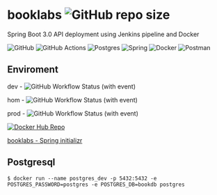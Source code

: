 # booklabs ![GitHub repo size](https://img.shields.io/github/repo-size/jairosousa/booklabs)

Spring Boot 3.0 API deployment using Jenkins pipeline and Docker

![GitHub](https://img.shields.io/badge/github-%23121011.svg?style=for-the-badge&logo=github&logoColor=white)
![GitHub Actions](https://img.shields.io/badge/github%20actions-%232671E5.svg?style=for-the-badge&logo=githubactions&logoColor=white)
![Postgres](https://img.shields.io/badge/postgres-%23316192.svg?style=for-the-badge&logo=postgresql&logoColor=white)
![Spring](https://img.shields.io/badge/spring-%236DB33F.svg?style=for-the-badge&logo=spring&logoColor=white)
![Docker](https://img.shields.io/badge/docker-%230db7ed.svg?style=for-the-badge&logo=docker&logoColor=white)
![Postman](https://img.shields.io/badge/Postman-FF6C37?style=for-the-badge&logo=postman&logoColor=white)


## Enviroment
dev - ![GitHub Workflow Status (with event)](https://img.shields.io/github/actions/workflow/status/jairosousa/booklabs/develop.yml?event=push&logo=github&link=dev)

hom - ![GitHub Workflow Status (with event)](https://img.shields.io/github/actions/workflow/status/jairosousa/booklabs/develop.yml?event=push&logo=github&link=dev)

prod - ![GitHub Workflow Status (with event)](https://img.shields.io/github/actions/workflow/status/jairosousa/booklabs/main.yml?logo=github)

[![Docker Hub Repo](https://img.shields.io/docker/pulls/jnsousa/booklabs.svg)](https://hub.docker.com/repository/docker/jnsousa/booklabs)

[booklabs - Spring initializr](https://start.spring.io/#!type=maven-project&language=java&platformVersion=3.1.1&packaging=jar&jvmVersion=17&groupId=com.jnsdev&artifactId=booklabs&name=booklabs&description=Spring%20Boot%203.0%20API%20deployment%20using%20Jenkins%20pipeline%20and%20Docker&packageName=com.jnsdev.booklabs&dependencies=web,data-jpa,validation,postgresql,lombok,devtools)

## Postgresql
```shell
$ docker run --name postgres_dev -p 5432:5432 -e POSTGRES_PASSWORD=postgres -e POSTGRES_DB=bookdb postgres
``` 




